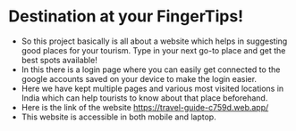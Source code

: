 # Destination at your FingerTips!
- So this project basically is all about a website which helps in suggesting good places for your tourism. Type in your next go-to place and get the best spots available!
- In this there is a login page where you can easily get connected to the google accounts saved on your device to make the login easier.
- Here we have kept multiple pages and various most visited locations in India which can help tourists to know about that place beforehand.
- Here is the link of the website https://travel-guide-c759d.web.app/
- This website is accessible in both mobile and laptop.
  







